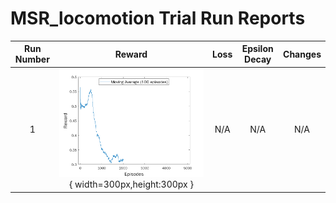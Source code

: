 # MSR_locomotion Trial Run Reports

| Run Number |                                      Reward                                       | Loss | Epsilon Decay | Changes |
|:----------:|:---------------------------------------------------------------------------------:|:----:|:-------------:|:-------:|
|     1      | ![Reward for Run 1](./pics/run1/movmean_rwd_run1.png){ width=300px,height:300px } | N/A  |      N/A      |   N/A   |